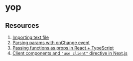 # yop

## Resources

1. [Importing text file](https://stackoverflow.com/questions/50539756/how-to-import-a-txt-file-from-my-source)
2. [Parsing params with onChange event](https://stackoverflow.com/questions/44917513/passing-an-additional-parameter-with-an-onchange-event)
3. [Passing functions as props in React + TypeScript](https://stackoverflow.com/questions/68895112/how-to-pass-function-as-a-prop-in-react-typescript)
4. [Client components and ```"use client"``` directive in Next.js](https://stackoverflow.com/questions/74965849/youre-importing-a-component-that-needs-usestate-it-only-works-in-a-client-comp)
